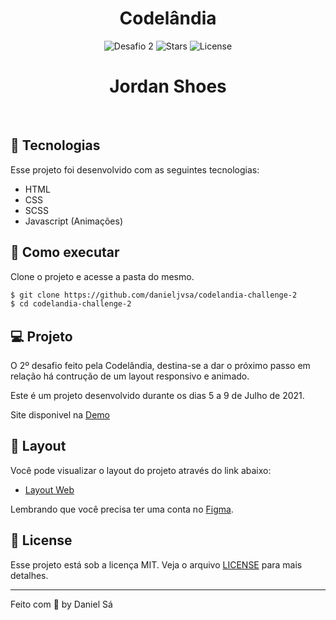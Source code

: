 <h1 align="center">
  Codelândia
</h1>

<p align="center">
  <img src="https://img.shields.io/static/v1?label=Desafio&message=02&color=8257E5&labelColor=000000" alt="Desafio 2" />
  
  <img src="https://img.shields.io/github/stars/danieljvsa/codelandia-challenge-2?label=stars&message=MIT&color=8257E5&labelColor=000000" alt="Stars">

  <img  src="https://img.shields.io/static/v1?label=license&message=MIT&color=8257E5&labelColor=000000" alt="License">   
</p>

<h1 align="center">
    Jordan Shoes
</h1>

<br>

## 🧪 Tecnologias

Esse projeto foi desenvolvido com as seguintes tecnologias:

- HTML
- CSS
- SCSS
- Javascript (Animações)

## 🚀 Como executar

Clone o projeto e acesse a pasta do mesmo.

```bash
$ git clone https://github.com/danieljvsa/codelandia-challenge-2
$ cd codelandia-challenge-2
```

## 💻 Projeto

O 2º desafio feito pela Codelândia, destina-se a dar o próximo passo em relação há contrução de um layout responsivo e animado. 

Este é um projeto desenvolvido durante os dias 5 a 9 de Julho de 2021.

Site disponivel na [Demo](https://serene-edison-3d54a5.netlify.app)

## 🔖 Layout

Você pode visualizar o layout do projeto através do link abaixo:

- [Layout Web](https://www.figma.com/file/A2EHkR596kPXrANWBhGCjq/Desafios---Codel%C3%A2ndia-(Github)?node-id=1883%3A2) 

Lembrando que você precisa ter uma conta no [Figma](http://figma.com/).

## 📝 License

Esse projeto está sob a licença MIT. Veja o arquivo [LICENSE](LICENSE.md) para mais detalhes.

---

Feito com 💜 by Daniel Sá 
